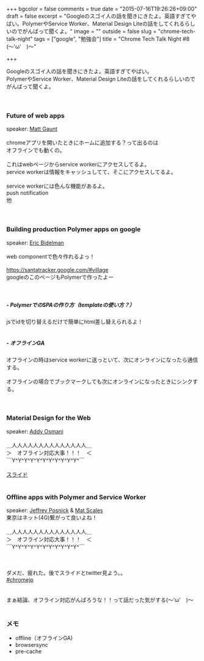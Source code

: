 +++
bgcolor = false
comments = true
date = "2015-07-16T19:26:26+09:00"
draft = false
excerpt = "Googleのスゴイ人の話を聞きにきたよ。英語すぎてやばい。PolymerやService Worker、Material Design Liteの話をしてくれるらしいのでがんばって聞くよ。"
image = ""
outside = false
slug = "chrome-tech-talk-night"
tags = ["google", "勉強会"]
title = "Chrome Tech Talk Night #8 (～'ω'　)～"

+++

Googleのスゴイ人の話を聞きにきたよ。英語すぎてやばい。  
PolymerやService Worker、Material Design Liteの話をしてくれるらしいので  
がんばって聞くよ。  
<br>
<br>
### Future of web apps
speaker: [Matt Gaunt](https://github.com/gauntface)  
<br>
chromeアプリを開いたときにホームに追加する？って出るのは  
オフラインでも動くの。  
<br>
これはwebページからservice workerにアクセスしてるよ。  
service workerは情報をキャッシュしてて、そこにアクセスしてるよ。  
<br>
service workerには色んな機能があるよ。  
push notification  
他  
<br>
<br>
### Building production Polymer apps on google
speaker: [Eric Bidelman](https://github.com/ebidel)  
<br>
web componentで色々作れるよっ！  
<br>
https://santatracker.google.com/#village  
googleのこのページもPolymerで作ったよー  
<br>
<br>

##### - PolymerでのSPAの作り方（templateの使い方？）  
jsでidを切り替えるだけで簡単にhtml差し替えられるよ！
<br>
<br>
##### - オフラインGA
オフラインの時はservice workerに送っといて、次にオンラインになったら通信する。  
<br>
オフラインの場合でブックマークしても次にオンラインになったときにシンクする。  
<br>
<br>

### Material Design for the Web
speaker: [Addy Osmani](https://github.com/addyosmani)  
<br>
＿人人人人人人人人人人人人人人＿  
＞　オフライン対応大事！！！　＜  
￣Y^Y^Y^Y^Y^Y^Y^Y^Y^Y^Y^￣  
<br>
[スライド](https://dl.dropboxusercontent.com/u/27182/Tokyo_Talk_Thursday.pdf)
<br>
<br>

### Offline apps with Polymer and Service Worker
speaker: [Jeffrey Posnick](https://github.com/jeffposnick) & [Mat Scales](https://github.com/wibblymat)
<br>
東京はネット(4G)繋がって良いよね！  
<br>
＿人人人人人人人人人人人人人人＿  
＞　オフライン対応大事！！！　＜  
￣Y^Y^Y^Y^Y^Y^Y^Y^Y^Y^Y^￣  
<br>
<br>

ダメだ、疲れた。後でスライドとtwitter見よう。。  
[#chromejp](https://twitter.com/hashtag/chromejp?src=hash&vertical=default&f=tweets&lang=ja)  
<br>
<br>
まぁ結論、オフライン対応がんばろうな！！って話だった気がする(～'ω'　)～
<br>
<br>
### メモ
- offline（オフラインGA)
- browsersync
- pre-cache
